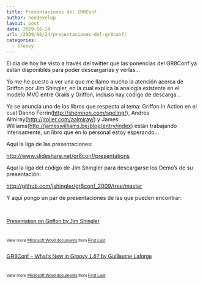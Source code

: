 ```yaml
---
title: Presentaciones del GR8Conf
author: neodevelop
layout: post
date: 2009-06-24
url: /2009/06/24/presentaciones-del-gr8conf/
categories:
  - Groovy
---
```

El d&iacute;a de hoy he visto a trav&eacute;s del twitter que las ponencias del GR8Conf ya est&aacute;n disponibles para poder descargarlas y verlas&#8230;

Yo me he puesto a ver una que me llamo mucho la atenci&oacute;n acerca de Griffon por Jim Shingler, en la cual explica la analog&iacute;a existente en el modelo MVC entre Grails y Griffon, incluso hay c&oacute;digo de descarga&#8230;

Ya se anuncia uno de los libros que respecta al tema: Griffon in Action en el cual Danno Ferrin(<http://shemnon.com/speling/>), Andres Almiray(<http://jroller.com/aalmiray/>) y James Williams(<http://jameswilliams.be/blog/entry/index>) est&aacute;n trabajando intensamente, un libro que en lo personal estoy esperando&#8230;

Aqu&iacute; la liga de las presentaciones:

<http://www.slideshare.net/gr8conf/presentations>

Aqu&iacute; la liga del c&oacute;digo de Jim Shingler para descargarse los Demo&#8217;s de su presentaci&oacute;n:

<http://github.com/jshingler/gr8conf_2009/tree/master>

Y aqu&iacute; pongo un par de presentaciones de las que pueden encontrar:

&nbsp;

<div id='__ss_1632642' style='width:425px;text-align:left'>
  <a style='font:14px Helvetica,Arial,Sans-serif;display:block;margin:12px 0 3px 0;text-decoration:underline;' title='Presentation on Griffon by Jim Shingler' href='http://www.slideshare.net/gr8conf/presentation-on-griffon-by-jim-shingler?type=powerpoint'>Presentation on Griffon by Jim Shingler</a><br /> </p> 
  
  <div style='font-size:11px;font-family:tahoma,arial;height:26px;padding-top:2px;'>
    View more <a style='text-decoration:underline;' href='http://www.slideshare.net/'>Microsoft Word documents</a> from <a style='text-decoration:underline;' href='http://www.slideshare.net/gr8conf'>First Last</a>.
  </div></p>
</div>

<div id='__ss_1632531' style='width:425px;text-align:left'>
  <a style='font:14px Helvetica,Arial,Sans-serif;display:block;margin:12px 0 3px 0;text-decoration:underline;' title='GR8Conf - What's New in Groovy 1.6? by Guillaume Laforge' href='http://www.slideshare.net/gr8conf/gr8conf-whats-new-in-groovy-16?type=powerpoint'>GR8Conf &#8211; What&#8217;s New in Groovy 1.6? by Guillaume Laforge</a><br /> </p> 
  
  <div style='font-size:11px;font-family:tahoma,arial;height:26px;padding-top:2px;'>
    View more <a style='text-decoration:underline;' href='http://www.slideshare.net/'>Microsoft Word documents</a> from <a style='text-decoration:underline;' href='http://www.slideshare.net/gr8conf'>First Last</a>.
  </div></p>
</div>

&nbsp;